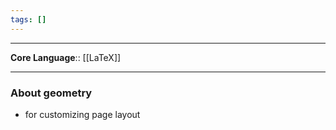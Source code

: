 ```yaml
---
tags: []
---
```

---

**Core Language**:: [[LaTeX]]

---

### About geometry

- for customizing page layout